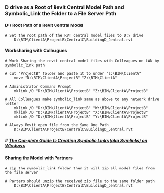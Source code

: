 ### D drive as a Root of Revit Central Model Path and Symbolic_Link the Folder to a File Server Path

#### D:\ Root Path of a Revit Central Model

    # Set the root path of the RVT central model files to D:\ drive
        D:\BIM\ClientA\ProjectB\CentralC\BuildingD_Central.rvt

#### Worksharing with Colleagues

    # Work-Sharing the revit central model files with Colleagues on LAN by symbolic_link path

    # cut "ProjectB" folder and paste it to under "Z:\BIM\ClientA"  
        move "D:\BIM\ClientA\ProjectB" "Z:\BIM\ClientA"

    # Administrator Command Prompt
        mklink /D "D:\BIM\ClientA\ProjectB" "Z:\BIM\ClientA\ProjectB"

    # All Colleagues make symbolic_link same as above to any network drive letter
        mklink /D "D:\BIM\ClientA\ProjectB" "W:\BIM\ClientA\ProjectB"
        mklink /D "D:\BIM\ClientA\ProjectB" "X:\BIM\ClientA\ProjectB"
        mklink /D "D:\BIM\ClientA\ProjectB" "Y:\BIM\ClientA\ProjectB"

    # Always Revit open file from the Same One Path
        D:\BIM\ClientA\ProjectB\CentralC\BuildingD_Central.rvt

  ##### # [The Complete Guide to Creating Symbolic Links (aka Symlinks) on Windows](https://www.howtogeek.com/howto/16226/complete-guide-to-symbolic-links-symlinks-on-windows-or-linux/)

#### Sharing the Model with Partners

    # zip the symbolic_link folder then it will zip all model files from the file server

    # Parters should unzip the received zip file to the same folder path 
        D:\BIM\ClientA\ProjectB\CentralC\BuildingD_Central.rvt
